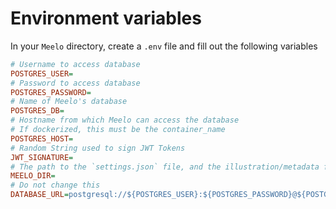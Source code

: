 # Environment variables

In your `Meelo` directory, create a `.env` file and fill out the following variables

```ini
# Username to access database
POSTGRES_USER=
# Password to access database
POSTGRES_PASSWORD=
# Name of Meelo's database 
POSTGRES_DB=
# Hostname from which Meelo can access the database
# If dockerized, this must be the container_name
POSTGRES_HOST=
# Random String used to sign JWT Tokens
JWT_SIGNATURE=
# The path to the `settings.json` file, and the illustration/metadata folder 
MEELO_DIR=
# Do not change this
DATABASE_URL=postgresql://${POSTGRES_USER}:${POSTGRES_PASSWORD}@${POSTGRES_HOST}:5432/${POSTGRES_DB}?schema=public
```
